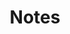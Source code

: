 ---
title: "Notes"
description: "Brief thoughts or links"
draft: false
sort_by: "date"
slug: "/notes"
weight: 3
template: "section.html"
paginate_by: 5
paginate_path: "page"
paginate_reversed: false
in_search_index: true
render: true
transparent: true
---